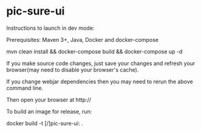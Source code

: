 # pic-sure-ui


Instructions to launch in dev mode:

Prerequisites: Maven 3+, Java, Docker and docker-compose

mvn clean install && docker-compose build && docker-compose up -d 

If you make source code changes, just save your changes and refresh your browser(may need to disable your browser's cache).

If you change webjar dependencies then you may need to rerun the above command line.

Then open your browser at http://<docker-machine-ip>


To build an image for release, run:

docker build -t [<your docker repository>/]pic-sure-ui:<your tag> .







